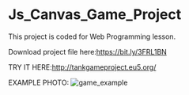 # Js_Canvas_Game_Project

This project is coded for Web Programming lesson.

Download project file here:https://bit.ly/3FRL1BN

TRY IT HERE:http://tankgameproject.eu5.org/

EXAMPLE PHOTO:
![game_example](https://user-images.githubusercontent.com/75725469/168417934-f165be3b-a5f7-4139-aae0-16b389fa30e9.png)
